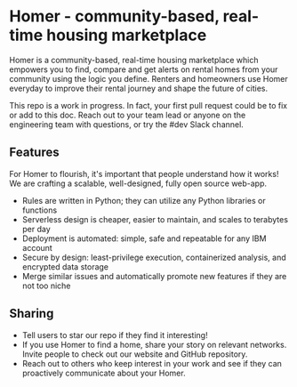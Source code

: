 # Homer - community-based, real-time housing marketplace

Homer is a community-based, real-time housing marketplace which empowers you to find, compare and get alerts on rental homes from your community using the logic you define. Renters and homeowners use Homer everyday to improve their rental journey and shape the future of cities.

This repo is a work in progress. In fact, your first pull request could be to fix or add to this doc. Reach out to your team lead or anyone on the engineering team with questions, or try the #dev Slack channel.

## Features

For Homer to flourish, it's important that people understand how it works! We are crafting a scalable, well-designed, fully open source web-app. 

- Rules are written in Python; they can utilize any Python libraries or functions 
- Serverless design is cheaper, easier to maintain, and scales to terabytes per day
- Deployment is automated: simple, safe and repeatable for any IBM account
- Secure by design: least-privilege execution, containerized analysis, and encrypted data storage
- Merge similar issues and automatically promote new features if they are not too niche 

## Sharing 
- Tell users to star our repo if they find it interesting!
- If you use Homer to find a home, share your story on relevant networks. Invite people to check out our website and GitHub repository.
- Reach out to others who keep interest in your work and see if they can proactively communicate about your Homer.
